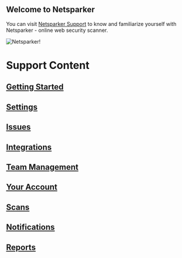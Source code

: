 ## Welcome to Netsparker

You can visit [Netsparker Support](https://www.netsparker.com/support/) to know and familiarize yourself with Netsparker - online web security scanner.

![Netsparker!](https://media-exp1.licdn.com/dms/image/C4D1BAQFoIkCN8fOKYQ/company-background_10000/0/1583231874633?e=2159024400&v=beta&t=K-3F-xPKcneX2m8Q73TWBh3l6S32abU2FrLDs74WgFE "Philadelphia's Magic Gardens")

# Support Content

## [Getting Started](https://github.com/tunc-ay/Netsparker/blob/gh-pages/getting-started.md)<br>
## [Settings](https://www.netsparker.com/support/category/settings)<br>
## [Issues](https://www.netsparker.com/support/category/issues)<br>
## [Integrations](https://www.netsparker.com/support/category/integrations)<br>
## [Team Management](https://www.netsparker.com/support/category/team-management)<br>
## [Your Account](https://www.netsparker.com/support/category/your-account)<br>
## [Scans](https://www.netsparker.com/support/category/scans)<br>
## [Notifications](https://www.netsparker.com/support/category/notifications)<br>
## [Reports](https://www.netsparker.com/support/category/reports)<br>
